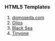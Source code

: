 <h3>HTML5 Templates</h3>
<ol>
	<li><a href="http://domoseda.com">domoseda.com</a></li>
	<li><a href="https://rostoriginal.github.io/blackSea/index.html">Olios</a></li>
	<li><a href="https://rostoriginal.github.io/olios/index.html">Black Sea</a></li>
	<li><a href="https://rostoriginal.github.io/tinyone/index.html">Tinyone</a></li>
</ol>
